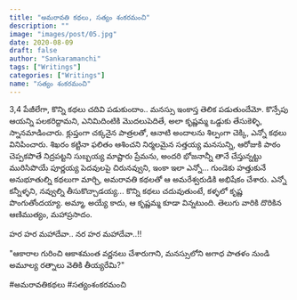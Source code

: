 ```yaml
---
title: "అమరావతి కథలు, సత్యం శంకరమంచి"
description: ""
image: "images/post/05.jpg"
date: 2020-08-09
draft: false
author: "Sankaramanchi"
tags: ["Writings"]
categories: ["Writings"]
name: "సత్యం శంకరమంచి"
---
```


3,4 పేజీలేగా, కొన్ని కథలు చదివి పడుకుందాం.. మనస్సు ఇంకాస్త తెలిక పడుతుందేమో. కొన్సేపు ఆయన్ని పలకరిద్దామని, ఎనిమిదింటికి మొదలుపెదితే, అలా కృష్ణమ్మ ఒడ్డుకు తేసుకెళ్ళి, స్నానమాడించారు. క్లుప్తంగా చక్కనైన పాత్రలతో, ఆనాటి అందాలను శిల్పంగా చెక్కి, ఎన్నో కథలు వినిపించారు. శిఖరం కట్టినా ఫలితం ఆశించని నిర్మలమైన సత్తయ్య మనసున్ని, ఆరోజుకి పాఠం చెప్పకపొతే నిద్రపట్టని సుబ్బయ్య మాష్టారు ప్రేమను, అందరి భోజనాన్నీ తానే చేస్తున్నట్టు  మురిసిపొయే పూర్ణయ్య పెదవులపై  చిరునవ్వుని, ఇంకా ఇలా ఎన్నో... గుండెకు హత్తుకునే అనుభూతుల్ని కథలుగా మార్చి, అమరావతి కథలతో ఆ అమరేశ్వరుడికి అభిషేకం చేశారు. ఎన్నో కన్నీళ్ళని, నవ్వుల్ని తీసుకొచ్చాడయ్య... కొన్ని కథలు చదువుతుంటే, కళ్ళలో కృష్ణ పొంగుతోందయ్యా. అమ్మా, అయ్యే కాదు, ఆ కృష్ణమ్మ కూడా విన్నటుంది.  తెలుగు వారికి దొరికిన ఆణిముత్యం, మహాప్రసాదం.  

హర హర మహాదేవా..
నర హర మహాదేవా..!!

"ఆకారాల గురించి ఆకాశమంత వర్ణనలు చేశారుగాని, మనస్సులోని అగాధ పాతళం నుండి అమూల్య రత్నాలు వెతికి తీయ్యరేమి?"

#అమరావతికథలు #సత్యంశంకరమంచి
